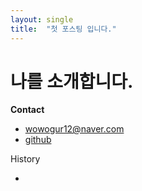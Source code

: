 ```yaml
---
layout: single
title:  "첫 포스팅 입니다."
---
```




# 나를 소개합니다.



**Contact**

- wowogur12@naver.com
- [github](https://github.com/choijhyeok)



History

- 
